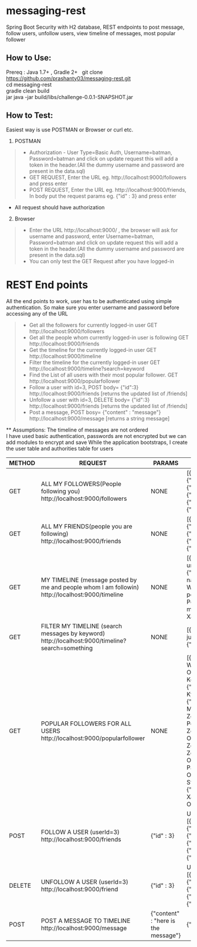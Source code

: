 # messaging-rest  
Spring Boot Security with H2 database, REST endpoints to post message, follow users, unfollow users, view timeline of messages, most popular follower 

## How to Use:  
Prereq : Java 1.7+ , Gradle 2+  
git clone https://github.com/prashanty03/messaging-rest.git  
cd messaging-rest  
gradle clean build  
jar java -jar build/libs/challenge-0.0.1-SNAPSHOT.jar  

## How to Test:
Easiest way is use POSTMAN or Browser or curl etc.
1. POSTMAN  
  > * Authorization - User Type=Basic Auth, Username=batman, Password=batman and click on update request this will add a token in the header.(All the dummy username and password are present in the data.sql)
  > * GET REQUEST, Enter the URL eg. http://localhost:9000/followers and press enter  
  > * POST REQUEST, Enter the URL eg. http://localhost:9000/friends, In body put the request params eg. {"id" : 3} and press enter  
  * All request should have authorization  
  
2. Browser
  > * Enter the URL http://localhost:9000/ , the browser will ask for username and password, enter Username=batman, Password=batman and click on update request this will add a token in the header.(All the dummy username and password are present in the data.sql)  
  > * You can only test the GET Request after you have logged-in
  

# REST End points
All the end points to work, user has to be authenticated using simple authentication. So make sure you enter username and password before accessing any of the URL

> * Get all the followers for currently logged-in user GET http://localhost:9000/followers  
> * Get all the people whom currently logged-in user is following GET http://localhost:9000/friends  
> * Get the timeline for the currently logged-in user  GET http://localhost:9000/timeline  
> * Filter the timeline for the currently logged-in user GET http://localhost:9000/timeline?search=keyword  
> * Find the List of all users with their most popular follower. GET http://localhost:9000/popularfollower  
> * Follow a user with id=3, POST body= {"id":3} http://localhost:9000/friends [returns the updated list of /friends]  
> * Unfollow a user with id=3, DELETE body= {"id":3} http://localhost:9000/friends [returns the updated list of /friends]  
> * Post a message, POST bosy= {"content" : "message"} http://localhost:9000/message [returns a string message]  

** Assumptions:
The timeline of messages are not ordered  
I have used basic authentication, passwords are not encrypted but we can add modules to encrypt and save
While the application bootstraps, I create the user table and authorities table for users





METHOD    |REQUEST                               |PARAMS                 | RESPONSE                                      |
----------|--------------------------------------|-----------------------|------------------------------------------------
GET | ALL MY FOLLOWERS(People following you)  http://localhost:9000/followers | NONE                      | [{"id":10,"handle":"profx","name":"Charles Xavier"},{"id":8,"handle":"spiderman","name":"Peter Parker"},{"id":5,"handle":"alfred","name":"Alfred Pennyworth"},{"id":3,"handle":"catwoman","name":"Selina Kyle"},{"id":6,"handle":"dococ","name":"Otto Octavius"},{"id":9,"handle":"ironman","name":"Tony Stark"}] |  
GET | ALL MY FRIENDS(people you are following)  http://localhost:9000/friends | NONE | [{"id":8,"handle":"spiderman","name":"Peter Parker"},{"id":10,"handle":"profx","name":"Charles Xavier"},{"id":5,"handle":"alfred","name":"Alfred Pennyworth"},{"id":4,"handle":"daredevil","name":"Matt Murdock"},{"id":2,"handle":"superman","name":"Clark Kent"}]|
GET | MY TIMELINE (message posted by me and people whom I am followin)  http://localhost:9000/timeline | NONE |[{"content":"Cras convallis convallis dolor. Quisque tincidunt pede ac urna. Ut","user":{"id":2,"handle":"superman","name":"Clark Kent"}},{"content":"sociis natoque penatibus et magnis dis parturient montes, nascetur ridiculus","user":{"id":1,"handle":"batman","name":"Bruce Wayne"}},{"content":"cubilia Curae; Donec tincidunt. Donec vitae erat vel pede blandit","user":{"id":5,"handle":"alfred","name":"Alfred Pennyworth"}},{"content":"libero. Proin sed turpis nec mauris blandit mattis. Cras eget","user":{"id":10,"handle":"profx","name":"Charles Xavier"}}] |
GET | FILTER MY TIMELINE (search messages by keyword) http://localhost:9000/timeline?search=something | NONE | [{"content":"Some men aren't looking for something logical, some men just want to watch the world burn.","user":{"id":5,"handle":"alfred","name":"Alfred Pennyworth"}}]|
GET | POPULAR FOLLOWERS FOR ALL USERS http://localhost:9000/popularfollower | NONE | [{"id":1,"handle":"batman","name":"Bruce Wayne","followerId":6,"followerHandle":"dococ","followerName":"Otto Octavius"},{"id":2,"handle":"superman","name":"Clark Kent","followerId":7,"followerHandle":"zod","followerName":"Dru-Zod"},{"id":3,"handle":"catwoman","name":"Selina Kyle","followerId":7,"followerHandle":"zod","followerName":"Dru-Zod"},{"id":4,"handle":"daredevil","name":"Matt Murdock","followerId":7,"followerHandle":"zod","followerName":"Dru-Zod"},{"id":5,"handle":"alfred","name":"Alfred Pennyworth","followerId":7,"followerHandle":"zod","followerName":"Dru-Zod"},{"id":6,"handle":"dococ","name":"Otto Octavius","followerId":7,"followerHandle":"zod","followerName":"Dru-Zod"},{"id":7,"handle":"zod","name":"Dru-Zod","followerId":6,"followerHandle":"dococ","followerName":"Otto Octavius"},{"id":8,"handle":"spiderman","name":"Peter Parker","followerId":6,"followerHandle":"dococ","followerName":"Otto Octavius"},{"id":9,"handle":"ironman","name":"Tony Stark","followerId":7,"followerHandle":"zod","followerName":"Dru-Zod"},{"id":10,"handle":"profx","name":"Charles Xavier","followerId":6,"followerHandle":"dococ","followerName":"Otto Octavius"}]|
POST | FOLLOW A USER (userId=3) http://localhost:9000/friends | {"id" : 3} | Updated List of Users(includes the new entry)[{"id":8,"handle":"spiderman","name":"Peter Parker"},{"id":10,"handle":"profx","name":"Charles Xavier"},{"id":5,"handle":"alfred","name":"Alfred Pennyworth"},{"id":4,"handle":"daredevil","name":"Matt Murdock"},{"id":2,"handle":"superman","name":"Clark Kent"},{"id":3,"handle":"catwoman","name":"Selina Kyle"}] |
DELETE | UNFOLLOW A USER (userId=3) http://localhost:9000/friend | {"id" : 3} | Updated List of Users(removes the userId passed) [{"id":8,"handle":"spiderman","name":"Peter Parker"},{"id":10,"handle":"profx","name":"Charles Xavier"},{"id":5,"handle":"alfred","name":"Alfred Pennyworth"},{"id":4,"handle":"daredevil","name":"Matt Murdock"},{"id":2,"handle":"superman","name":"Clark Kent"}]|
POST | POST A MESSAGE TO TIMELINE http://localhost:9000/message | {"content" : "here is the message"} | {"httpCode":"200","message":"Message posted to your timeline"}
